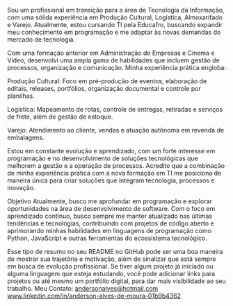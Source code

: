 Sou um profissional em transição para a área de Tecnologia da Informação, com uma sólida experiência em Produção Cultural, Logística, Almoxarifado e Varejo. Atualmente, estou cursando TI pela Educafro, buscando expandir meu conhecimento em programação e me adaptar às novas demandas do mercado de tecnologia.

Com uma formação anterior em Administração de Empresas e Cinema e Vídeo, desenvolvi uma ampla gama de habilidades que incluem gestão de processos, organização e comunicação. Minha experiência prática engloba:

Produção Cultural: Foco em pré-produção de eventos, elaboração de editais, releases, portfólios, organização documental e controle por planilhas.

Logística: Mapeamento de rotas, controle de entregas, retiradas e serviços de frete, além de gestão de estoque.

Varejo: Atendimento ao cliente, vendas e atuação autônoma em revenda de embalagens.

Estou em constante evolução e aprendizado, com um forte interesse em programação e no desenvolvimento de soluções tecnológicas que melhorem a gestão e a operação de processos. Acredito que a combinação de minha experiência prática com a nova formação em TI me posiciona de maneira única para criar soluções que integram tecnologia, processos e inovação.

Objetivo
Atualmente, busco me aprofundar em programação e explorar oportunidades na área de desenvolvimento de software. Com o foco em aprendizado contínuo, busco sempre me manter atualizado nas últimas tendências e tecnologias, contribuindo com projetos de código aberto e aprimorando minhas habilidades em linguagens de programação como Python, JavaScript e outras ferramentas do ecossistema tecnológico.

Esse tipo de resumo no seu README no GitHub pode ser uma boa maneira de mostrar sua trajetória e motivação, além de sinalizar que está sempre em busca de evolução profissional. Se tiver algum projeto já iniciado ou alguma linguagem que esteja estudando, você pode adicionar links para projetos ou até mesmo um portfólio digital, para dar mais visibilidade ao seu trabalho.
Meu Contato: andersonalves@hotmail.com 
www.linkedin.com/in/anderson-alves-de-moura-01b9b4362
